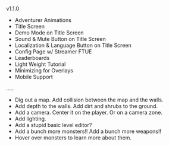 v1.1.0
- Adventurer Animations
- Title Screen
- Demo Mode on Title Screen
- Sound & Mute Button on Title Screen
- Localization & Language Button on Title Screen
- Config Page w/ Streamer FTUE
- Leaderboards
- Light Weight Tutorial
- Minimizing for Overlays
- Mobile Support

.....

- Dig out a map. Add collision between the map and the walls.
- Add depth to the walls. Add dirt and shrubs to the ground.
- Add a camera. Center it on the player. Or on a camera zone.
- Add lighting.
- Add a stupid basic level editor?
- Add a bunch more monsters!! Add a bunch more weapons!!
- Hover over monsters to learn more about them.
